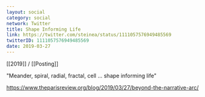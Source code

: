 ```yaml
---
layout: social
category: social
network: Twitter
title: Shape Informing Life
link: https://twitter.com/steinea/status/1111057576949485569
twitterID: 1111057576949485569
date: 2019-03-27
---
```


[[2019]] / [[Posting]]

"Meander, spiral, radial, fractal, cell ... shape informing life"

<https://www.theparisreview.org/blog/2019/03/27/beyond-the-narrative-arc/>
